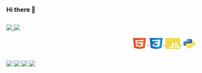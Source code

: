 ### Hi there 👋
  ##
<div>  
  <a href="https://github.com/e-mendesjr">  
  <img height="180em" src="https://github-readme-stats.vercel.app/api?username=e-mendesjr&show_icons=true&theme=radical&include_all_commits=true&count_private=true">
  <img height="190em" src="https://github-readme-stats.vercel.app/api/top-langs/?username=e-mendesjr&layout=compact&langs_count=7&theme=radical">    
</div>     
  
<div style="display: inline_block" align="right"><br>
  <img align="center" alt="Junior-HTML" height="30" width="40" src="https://raw.githubusercontent.com/devicons/devicon/master/icons/html5/html5-original.svg">
  <img align="center" alt="Junior-CSS" height="30" width="40" src="https://raw.githubusercontent.com/devicons/devicon/master/icons/css3/css3-original.svg">
  <img align="center" alt="Junior-Js" height="30" width="40" src="https://raw.githubusercontent.com/devicons/devicon/master/icons/javascript/javascript-plain.svg">
  <img align="center" alt="Junior-Python" height="30" width="40" src="https://raw.githubusercontent.com/devicons/devicon/master/icons/python/python-original.svg"> 
</div>    
   
  ##
  
<div> 
  <a href="#" target="_blank"><img src="https://img.shields.io/badge/Twitter-1DA1F2?style=for-the-badge&logo=twitter&logoColor=white" target="_blank"></a>
  <a href="#" target="_blank"><img src="https://img.shields.io/badge/-Instagram-%23E4405F?style=for-the-badge&logo=instagram&logoColor=white" target="_blank"></a>  
  <a href="#" target="_blank"><img src="https://img.shields.io/badge/-Gmail-%23333?style=for-the-badge&logo=gmail&logoColor=white" target="_blank"></a>
  <a href="#" target="_blank"><img src="https://img.shields.io/badge/-LinkedIn-%230077B5?style=for-the-badge&logo=linkedin&logoColor=white" target="_blank"></a>   
</div>
